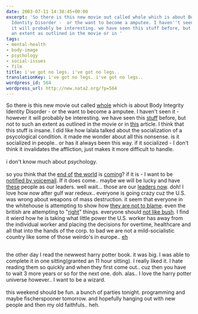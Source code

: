 ```yaml
---
date: 2003-07-11 14:38:45+00:00
excerpt: 'So there is this new movie out called whole which is about Body Integrity
  Identity Disorder -  or the want to become a amputee. I haven''t seen it - however
  it will probably be interesting. we have seen this stuff before, but not to such
  an extent as outlined in the movie or in '
tags:
- mental-health
- body-image
- psychology
- social-issues
- film
title: i've got no legs. i've got no legs..
translationKey: i've got no legs. i've got no legs..
wordpress_id: 564
wordpress_url: http://new.nata2.org/?p=564
---
```


So there is this new movie out called <a href="http://www.filmthreat.com/Reviews.asp?Id=4629">whole</a> which is about Body Integrity Identity Disorder -  or the want to become a amputee. I haven't seen it - however it will probably be interesting. we have seen this <A href="http://www.cutoffmyfeet.com/main.html">stuff</a> before, but not to such an extent as outlined in the movie or in <a href="http://slate.msn.com/id/2085402/">this</a> article. I think that this stuff is insane. I did like how lalala talked about the socialization of a psycological condition. it made me wonder about all this nonsense. is it socialized in people.. or has it always been this way. if it socialized - I don't think it invalidates the affliction, just makes it more difficult to handle. <br/><br/>i don't know much about psychology. <br/><br/>so you think that the <a href="http://www.cnn.com/2003/HEALTH/07/11/sars/index.html">end of</a> <a href="http://news.bbc.co.uk/2/hi/3056921.stm">the world</a> is <a href="http://www.religioustolerance.org/end_wrl3.htm#not">coming</a>? if it is - I want to be <a href="http://abcnews.go.com/wire/US/ap20030711_76.html">notified by voicemail</a>. If it does come.. maybe we will be lucky and have <a href="http://headlines.agapepress.org/archive/7/afa/102003a.asp">these</a> people as our leaders. well wait... those are our <a href="http://www.onpointradio.org/content/2002/09/20/0912bush140.jpg">leaders now</a>. doh! I love how now after gulf war redeux.. everyone is going crazy cuz the U.S. was wrong about weapons of mass destruction. it seem that everyone in the whitehouse is attempting to show how <a href="http://www.boston.com/dailynews/192/world/Bush_and_Rice_say_CIA_cleared_:.shtml">they are not to blame</a>. even the british are attempting to "<a href="http://www.thescotsman.co.uk/index.cfm?id=752202003">right</a>" things. everyone should <a href="http://www.msnbc.com/news/937427.asp?0cv=CB10">not like bush</a>. I find it wierd how he is taking what little power the U.S. worker has away from the individual worker and placing the decisions for overtime, healthcare and all that into the hands of the corp. to bad we are not a mild-socialistic country like some of those weirdo's in europe.. <a href="http://news.bbc.co.uk/2/hi/europe/3056413.stm">eh</a><br/><br/>


the other day I read the newwest harry potter book. it was big. I was able to complete it in one sitting(granted an 11 hour sitting). I really liked it. I hate reading them so quickly and when they first come out.. cuz then you have to wait 3 more years or so for the next one. doh. alas.. I love the harry potter universe however.. I want to be a wizard. <br/><br/>this weekend should be fun. a bunch of parties tonight. programming and maybe fischerspooner tomorrow. and hopefully hanging out with new people and then my old faithfuls.. heh.